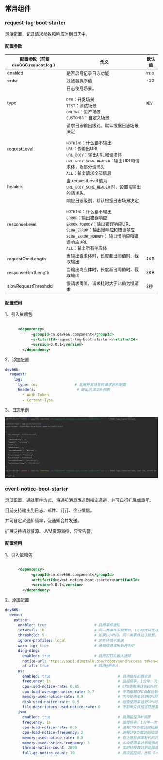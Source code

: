## 常用组件

### request-log-boot-starter

灵活配置，记录请求参数和响应体到日志中。

#### 配置参数

| 配置参数（前缀dev666.request.log.） | 含义                                                         | 默认值 |
| ---------------------------- | ------------------------------------------------------------ | ------ |
| enabled                      | 是否启用记录日志功能                                         | true   |
| order                        | 过滤器排序值                                                 | -10    |
| type                        | 日志使用场景。<br /><br />`DEV`：开发场景<br />`TEST`：测试场景<br />`ONLINE`：生产场景<br />`CUSTOMER`：自定义场景 | `DEV`  |
| requestLevel                 | 请求日志输出级别。默认根据日志场景决定<br /><br />`NOTHING`：什么都不输出<br />`URL`：仅输出URL<br />`URL_BODY`：输出URL和请求体<br />`URL_BODY_SOME_HEADER`：输出URL和请求体，及部分请求头<br />`ALL`：输出请求全部信息 |        |
| headers                      | 当 requestLevel 值为 `URL_BODY_SOME_HEADER` 时，设置需输出的请求头。 |        |
| responseLevel                | 响应日志级别，默认根据日志场景决定<br /><br />`NOTHING`：什么都不输出<br />`ERROR`：输出错误响应<br />`ERROR_NOBODY`：输出错误响应URL<br />`SLOW_ERROR`：输出慢响应和错误响应<br />`SLOW_ERROR_NOBODY`： 输出慢响应和错误响应URL<br />`ALL`：输出所有响应体 |        |
| requestOmitLength            | 当输出请求体时，长度超出阈值时，截取输出                     | 4KB    |
| responseOmitLength           | 当输出响应体时，长度超出阈值时，截取输出                     | 8KB    |
| slowRequestThreshold         | 慢请求阈值，请求耗时大于此值为慢请求                         | 3秒    |



#### 配置使用

1、引入依赖包

```xml

      <dependency>
            <groupId>cn.dev666.component</groupId>
            <artifactId>request-log-boot-starter</artifactId>
            <version>0.0.1</version>
        </dependency>
```

2、添加配置

```yaml
dev666:
  request:
    log:
      type: dev                 # 启用开发场景的请求日志配置
      headers:                   # 输出的请求头列表
        - Auth-Token
        - Content-Type
```

3、日志示例

![image-20220309143856440](README.assets/image-20220309143856440.png)

### event-notice-boot-starter

灵活配置，通过事件方式，将通知消息发送到指定通道，并可自行扩展或重写。

目前支持输出到日志、邮件、钉钉、企业微信。

并可自定义通知频率，及通知合并发送。

扩展支持机器资源、JVM资源监控，异常告警。

#### 配置使用

1、引入依赖包

```xml

      <dependency>
            <groupId>cn.dev666.component</groupId>
            <artifactId>event-notice-boot-starter</artifactId>
            <version>0.0.1</version>
        </dependency>
```

2、添加配置

```yaml
dev666:
  event:
    notice:
      enabled: true                      # 启用事件通知
      interval: 1h                       # 同一类事件不频繁时，1小时内只发送一次
      threshold: 5                       # 如果1小时内，同一类事件过于频繁，数量达到此阈值时，再次发送
      ignore-profiles: local             # 这些环境不发送
      warn-log: true                     # 通知信息输出到日志中
      ding-ding:
        enabled: true                    # 启用钉钉机器人通知   
        notice-url: https://oapi.dingtalk.com/robot/send?access_token=xxxx # 钉钉通知URL
        at-all: true                     # 启用@所有人
      os:
        enabled: true                               # 启用监控机器资源
        frequency: 1m                               # 监控频率，1分钟一次
        cpu-used-notice-rate: 0.85                  # CPU使用率达到85%时，报警
        cpu-load-average-notice-rate: 0.7           # 平均每颗CPU负载达到70%时，报警
        memory-used-notice-rate: 0.9                # 内存使用率达到90%时，报警
        disk-used-notice-rate: 0.9                  # 磁盘使用率达到90%时，报警
        file-descriptors-used-notice-rate: 0        # 不启用文件描述符报警
      jvm:
        enabled: true                               # 启用监控JVM资源
        frequency: 1m                               # 监控频率，1分钟一次
        cpu-load-notice-rate: 0.6                   # 进程CPU负载达到机器CPU总负载的60%时，次数加1
        cpu-load-notice-frequency: 3                # 进程CPU负载达到阈值的连续次数，大于等于此值时，报警
        memory-used-notice-rate: 0.9                # 有上限且非年轻代的内存区域监控，当内存使用率达到上限的90%时，次数加1
        memory-used-notice-frequency: 3             # 内存使用率达到阈值的连续次数，大于等于此值时，报警
        thread-notice-count: 2000                   # 实时线程数达到此阈值，报警
        full-gc-notice-count: 10                    # 两次监控间，出现 Full GC 次数达到此报警阈值进行报警 
```

